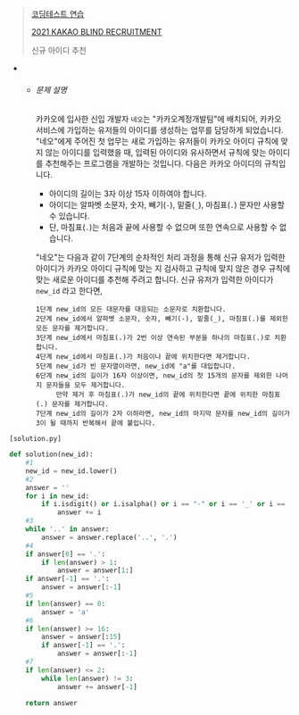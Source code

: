 > [코딩테스트 연습](https://programmers.co.kr/learn/challenges)
>
> [2021 KAKAO BLIND RECRUITMENT](https://programmers.co.kr/learn/challenges)
>
> 신규 아이디 추천

- - ###### 문제 설명
  
    카카오에 입사한 신입 개발자 `네오`는 "카카오계정개발팀"에 배치되어, 카카오 서비스에 가입하는 유저들의 아이디를 생성하는 업무를 담당하게 되었습니다. "네오"에게 주어진 첫 업무는 새로 가입하는 유저들이 카카오 아이디 규칙에 맞지 않는 아이디를 입력했을 때, 입력된 아이디와 유사하면서 규칙에 맞는 아이디를 추천해주는 프로그램을 개발하는 것입니다.
    다음은 카카오 아이디의 규칙입니다.
  
    - 아이디의 길이는 3자 이상 15자 이하여야 합니다.
    - 아이디는 알파벳 소문자, 숫자, 빼기(`-`), 밑줄(`_`), 마침표(`.`) 문자만 사용할 수 있습니다.
    - 단, 마침표(`.`)는 처음과 끝에 사용할 수 없으며 또한 연속으로 사용할 수 없습니다.
  
    "네오"는 다음과 같이 7단계의 순차적인 처리 과정을 통해 신규 유저가 입력한 아이디가 카카오 아이디 규칙에 맞는 지 검사하고 규칙에 맞지 않은 경우 규칙에 맞는 새로운 아이디를 추천해 주려고 합니다.
    신규 유저가 입력한 아이디가 `new_id` 라고 한다면,
  
    ```
    1단계 new_id의 모든 대문자를 대응되는 소문자로 치환합니다.
    2단계 new_id에서 알파벳 소문자, 숫자, 빼기(-), 밑줄(_), 마침표(.)를 제외한 모든 문자를 제거합니다.
    3단계 new_id에서 마침표(.)가 2번 이상 연속된 부분을 하나의 마침표(.)로 치환합니다.
    4단계 new_id에서 마침표(.)가 처음이나 끝에 위치한다면 제거합니다.
    5단계 new_id가 빈 문자열이라면, new_id에 "a"를 대입합니다.
    6단계 new_id의 길이가 16자 이상이면, new_id의 첫 15개의 문자를 제외한 나머지 문자들을 모두 제거합니다.
         만약 제거 후 마침표(.)가 new_id의 끝에 위치한다면 끝에 위치한 마침표(.) 문자를 제거합니다.
    7단계 new_id의 길이가 2자 이하라면, new_id의 마지막 문자를 new_id의 길이가 3이 될 때까지 반복해서 끝에 붙입니다.
    ```



`[solution.py]`

```python
def solution(new_id):
    #1
    new_id = new_id.lower()
    #2
    answer = ''
    for i in new_id:
        if i.isdigit() or i.isalpha() or i == "-" or i == '_' or i == '.':
            answer += i
    #3
    while '..' in answer:
        answer = answer.replace('..', '.')
    #4
    if answer[0] == '.':
        if len(answer) > 1:
            answer = answer[1:]
    if answer[-1] == '.':
        answer = answer[:-1]
    #5
    if len(answer) == 0:
        answer = 'a'
    #6
    if len(answer) >= 16:
        answer = answer[:15]
        if answer[-1] == '.':
            answer = answer[:-1]
    #7
    if len(answer) <= 2:
        while len(answer) != 3:
            answer += answer[-1]

    return answer
```

